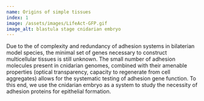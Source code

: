 ```yaml
---
name: Origins of simple tissues
index: 1
image: /assets/images/LifeAct-GFP.gif
image_alt: blastula stage cnidarian embryo
---
```


Due to the of complexity and redundancy of adhesion systems in bilaterian model species, the minimal set of genes necessary to construct multicellular tissues is still unknown. The small number of adhesion molecules present in cnidarian genomes, combined with their amenable properties (optical transparency, capacity to regenerate from cell aggregates) allows for the systematic testing of adhesion gene function. To this end, we use the cnidarian embryo as a system to study the necessity of adhesion proteins for epithelial formation.

